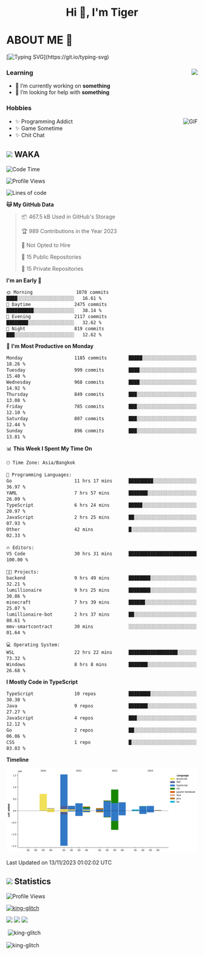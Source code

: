 <h1 align="center">Hi 👋, I'm Tiger</h1>




# ABOUT ME 💬

[![Typing SVG](https://readme-typing-svg.herokuapp.com?color=22F771&vCenter=true&lines=A+perssionate+developer+from+nowhere.)](https://git.io/typing-svg)

<div>
 <img align="right" src="https://spotify-github-profile.vercel.app/api/view?uid=12129734423&cover_image=false&theme=default&bar_color=22d016&bar_color_cover=true" />
 <h3>Learning</h3>
 
 <ul>
  <li>🔭 I’m currently working on <b>something</b></li>
  <li>🤝 I’m looking for help with <b>something</b></li>
 </ul>
 
</div>
<div>
 <h3>Hobbies</h3>
 <img align="right" height="475px"  alt="GIF" src="https://i.pinimg.com/originals/1f/b7/db/1fb7dbee557e5ed509f7517da8a84d58.gif" />
 <ul>
  <li>✨ Programming Addict</li>
  <li>✨ Game Sometime</li>
  <li>✨ Chit Chat</li>
 </ul>
 
</div>



## <img height="40" src="https://raw.githubusercontent.com/innng/innng/master/assets/kyubey.gif"/> WAKA

<!--START_SECTION:waka-->
![Code Time](http://img.shields.io/badge/Code%20Time-1%2C674%20hrs%2028%20mins-blue)

![Profile Views](http://img.shields.io/badge/Profile%20Views-0-blue)

![Lines of code](https://img.shields.io/badge/From%20Hello%20World%20I%27ve%20Written-5.3%20million%20lines%20of%20code-blue)

**🐱 My GitHub Data** 

> 📦 467.5 kB Used in GitHub's Storage 
 > 
> 🏆 989 Contributions in the Year 2023
 > 
> 🚫 Not Opted to Hire
 > 
> 📜 15 Public Repositories 
 > 
> 🔑 15 Private Repositories 
 > 
**I'm an Early 🐤** 

```text
🌞 Morning                1078 commits        ████░░░░░░░░░░░░░░░░░░░░░   16.61 % 
🌆 Daytime                2475 commits        ██████████░░░░░░░░░░░░░░░   38.14 % 
🌃 Evening                2117 commits        ████████░░░░░░░░░░░░░░░░░   32.62 % 
🌙 Night                  819 commits         ███░░░░░░░░░░░░░░░░░░░░░░   12.62 % 
```
📅 **I'm Most Productive on Monday** 

```text
Monday                   1185 commits        █████░░░░░░░░░░░░░░░░░░░░   18.26 % 
Tuesday                  999 commits         ████░░░░░░░░░░░░░░░░░░░░░   15.40 % 
Wednesday                968 commits         ████░░░░░░░░░░░░░░░░░░░░░   14.92 % 
Thursday                 849 commits         ███░░░░░░░░░░░░░░░░░░░░░░   13.08 % 
Friday                   785 commits         ███░░░░░░░░░░░░░░░░░░░░░░   12.10 % 
Saturday                 807 commits         ███░░░░░░░░░░░░░░░░░░░░░░   12.44 % 
Sunday                   896 commits         ███░░░░░░░░░░░░░░░░░░░░░░   13.81 % 
```


📊 **This Week I Spent My Time On** 

```text
🕑︎ Time Zone: Asia/Bangkok

💬 Programming Languages: 
Go                       11 hrs 17 mins      █████████░░░░░░░░░░░░░░░░   36.97 % 
YAML                     7 hrs 57 mins       ███████░░░░░░░░░░░░░░░░░░   26.09 % 
TypeScript               6 hrs 24 mins       █████░░░░░░░░░░░░░░░░░░░░   20.97 % 
JavaScript               2 hrs 25 mins       ██░░░░░░░░░░░░░░░░░░░░░░░   07.93 % 
Other                    42 mins             █░░░░░░░░░░░░░░░░░░░░░░░░   02.33 % 

🔥 Editors: 
VS Code                  30 hrs 31 mins      █████████████████████████   100.00 % 

🐱‍💻 Projects: 
backend                  9 hrs 49 mins       ████████░░░░░░░░░░░░░░░░░   32.21 % 
lumillionaire            9 hrs 25 mins       ████████░░░░░░░░░░░░░░░░░   30.86 % 
minecraft                7 hrs 39 mins       ██████░░░░░░░░░░░░░░░░░░░   25.07 % 
lumillionaire-bot        2 hrs 37 mins       ██░░░░░░░░░░░░░░░░░░░░░░░   08.61 % 
mmv-smartcontract        30 mins             ░░░░░░░░░░░░░░░░░░░░░░░░░   01.64 % 

💻 Operating System: 
WSL                      22 hrs 22 mins      ██████████████████░░░░░░░   73.32 % 
Windows                  8 hrs 8 mins        ███████░░░░░░░░░░░░░░░░░░   26.68 % 
```

**I Mostly Code in TypeScript** 

```text
TypeScript               10 repos            ████████░░░░░░░░░░░░░░░░░   30.30 % 
Java                     9 repos             ███████░░░░░░░░░░░░░░░░░░   27.27 % 
JavaScript               4 repos             ███░░░░░░░░░░░░░░░░░░░░░░   12.12 % 
Go                       2 repos             ██░░░░░░░░░░░░░░░░░░░░░░░   06.06 % 
CSS                      1 repo              █░░░░░░░░░░░░░░░░░░░░░░░░   03.03 % 
```



**Timeline**

![Lines of Code chart](https://raw.githubusercontent.com/king-glitch/king-glitch/main/assets/bar_graph.png)


 Last Updated on 13/11/2023 01:02:02 UTC
<!--END_SECTION:waka-->
## <img height="40" src="https://raw.githubusercontent.com/innng/innng/master/assets/kyubey.gif"/> Statistics
![Profile Views](https://komarev.com/ghpvc/?username=king-glitch)  

<p align="left"> 
 <a href="https://github.com/ryo-ma/github-profile-trophy">
  <img src="https://github-profile-trophy.vercel.app/?username=king-glitch&theme=dracula" alt="king-glitch" />
 </a> </p>

![](https://github-profile-summary-cards.vercel.app/api/cards/profile-details?username=king-glitch&theme=dracula)
![](https://github-profile-summary-cards.vercel.app/api/cards/stats?username=king-glitch&theme=dracula) 
![](https://github-profile-summary-cards.vercel.app/api/cards/productive-time?username=king-glitch&theme=dracula)


<p>&nbsp;<img align="center" src="https://github-readme-stats.vercel.app/api?username=king-glitch&theme=dracula" alt="king-glitch" /></p>

<p><img align="center" src="https://github-readme-streak-stats.herokuapp.com/?user=king-glitch&theme=dracula" alt="king-glitch" /></p>
